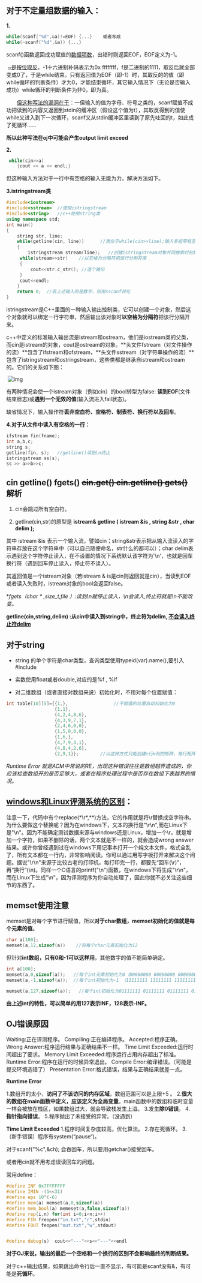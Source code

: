 ## 对于不定量组数据的输入：

**1.**

```c++
while(scanf("%d",&a)!=EOF) {...} 	或者写成
while(~scanf("%d",&a)) {...}
```

​	scanf()函数返回成功赋值的<u>数据项数</u>，出错时则返回EOF，EOF定义为-1。

​	<u>~是按位取反</u>，-1十六进制补码表示为0x ffffffff，f是二进制的1111，取反后就全部变成0了，于是while结束。只有返回值为EOF（即-1）时，其取反的的值（即while循环的判断条件）才为0，才能结束循环，其它输入情况下（无论是否输入成功）while循环的判断条件为非0，即为真。

　　<u>但这种写法的漏洞在于</u>：一但输入的值为字母、符号之类的，scanf赋值不成功把读到的内容又返回到stdin的缓冲区（假设这个值为t），其取反得到的值使while又进入到下一次循环，scanf又从stdin缓冲区里读到了原先吐回的t，如此成了死循环……

**所以此种写法在oj中可能会产生output limit exceed**

**2.**

```c++
 while(cin>>a)	
 	{cout << a << endl;}
```

但这种输入方法对于一行中有空格的输入无能为力，解决方法如下。

**3.istringstream类**

```c++
#include<iostream> 
#include<sstream>  //使用istringstream
#include<string>   //c++使用string类
using namespace std; 
int main()  
{   
    string str, line;   
 	while(getline(cin, line))      //类似于while(cin>>line);输入多组带有空格的字符串  
    {         
        istringstream stream(line);   //创建istringstream对象并同搜索时初始化，使其和字符串line绑定        
     while(stream>>str)    //以空格为分隔符把该行分割开来 	
     {			
         cout<<str.c_str(); //逐个输出 
     }		
     cout<<endl;                      
    }         
    return 0;  //若上述输入的是数字，则用sscanf转化
} 
```

istringstream是C++里面的一种输入输出控制类，它可以创建一个对象，然后这个对象就可以绑定一行字符串，然后输出该对象时**以空格为分隔符**把该行分隔开来。

​	c++中定义的标准输入输出流是istream和ostream，他们是iostream类的父类，而cin是istream的对象，cout是ostream的对象。**头文件fstream（对文件操作的流）**包含了ifstream和ofstream，**头文件sstream（对字符串操作的流）**包含了istringstream和ostringstream，这些类都是继承自istream和ostream的。它们的关系如下图：

​	![img](http://img.blog.csdn.net/20160430174326537)

有两种情况会使一个istream对象（例如cin）的bool转型为false: **读到EOF**(文件结束标志)或**遇到一个无效的值**(输入流进入fail状态)。

缺省情况下，输入操作符**丢弃空白符、空格符、制表符、换行符以及回车**。

**4.对于从文件中读入有空格的一行：**

```c++
ifstream fin(fname);
int a,b,c;
string s;
getline(fin, s);   //getline()读到\n终止
istringstream ss(s);
ss >> a>>b>>c;
```



## cin   getline()   fgets() ~~cin.get()   cin.getline()  gets()~~ 解析

1. cin会跳过所有空白符。

2. getline(cin,str)的原型是 **istream& getline ( istream &is , string &str , char delim );**

其中 istream &is 表示一个输入流，譬如cin；string&str表示把从输入流读入的字符串存放在这个字符串中（可以自己随便命名，str什么的都可以）；char delim表示遇到这个字符停止读入，在不设置的情况下系统默认该字符为'\n'，也就是回车换行符（遇到回车停止读入，停止符不读入）。

其返回值是一个istream对象（若istream & is是cin则返回就是cin），当读到EOF或者读入失败时，istream对象的bool会返回false。

**fgets（char * ,size_t,file *）:读到\n就停止读入，\n会读入,终止符就是\n不能改变。**

**getline(cin,string,delim)  :从cin中读入到string中，终止符为delim, <u>不会读入终止符delim</u>**









## 对于string

- string 的单个字符是char类型，查询类型使用typeid(var).name(),要引入#include<typeinfo>

- 实数使用float或者double,对应的是%f , %lf

- 对二维数组（或者直接对数组来说）初始化时，不用对每个位置赋值：

```c++
int table[10][5]={{1,},                 //不赋值的位置自动初始化为0
				  {1,1},
				  {4,2,4,8,6},
				  {4,3,9,7,1},
				  {2,4,6,0,0},
				  {1,5,0,0,0},
				  {1,6,},
				  {4,7,9,3,1},
				  {4,8,4,2,6},
				  {2,9,1}};        //以这种方式只能创建n行m列的矩阵，每行矩阵列数相同
```





*Runtime Error 就是ACM中常说的RE，出现这种错误往往是数组越界造成的，你应该检查数组开的是否足够大，或者在程序处理过程中是否存在数组下表越界的情况。*



## [windows和Linux评测系统的区别](https://tieba.baidu.com/p/3396793081?red_tag=2288962602)：

注意一下，代码中有个replace(\*\r\*,**)方法，它的作用就是将\r替换成空字符串。为什么要做这个替换呢？因为在windows下，文本的换行是"\r\n",而在Linux下是"\n"。因为不能确定测试数据来源与windows还是Linux，增加一个\r，就是增加一个字符，如果不删除的话，两个文本就是不一样的，就会造成wrong answer结果。或许你曾经遇到过在windows下用记事本打开一个纯文本文件，格式全乱了，所有文本都在一行内，非常影响阅读。你可以通过用写字板打开来解决这个问题。据说"\r\n"来源于比较古老的打印机，每打印完一行，都要先“回车(\r)”，再“换行”(\n)。同样一个C语言的printf("\n")函数，在windows下将生成"\r\n"，而在Linux下生成"\n"，因为评测程序为你自动处理了，因此你就不必关注这些细节的东西了。 



## memset使用注意

memset是对每个字节进行赋值，所以**对于char数组，memset初始化的值就是每个元素的值**。

```c++
char a[100];
memset(a,12,sizeof(a))    //将每个char元素初始化为12
```

但针对**int数组，只有0和-1可以这样用**，其他数字的值不能简单确定。

```c++
int a[100];
memset(a,0,sizeof(a));   //每个int元素初始化为0（00000000 00000000 00000000 00000000就是0）
memset(a,-1,sizeof(a));  //每个int初始化为-1 （11111111 11111111 11111111 11111111就是-1）

memset(a,127,sizeof(a));   //每个int初始化为01111111 01111111 01111111 01111111 
```

**由上述int的特性，可以简单的用127表示INF，128表示-INF。**





## OJ错误原因

Waiting:正在评测程序。 
Compiling:正在编译程序。 
Accepted:程序正确。 
Wrong Answer:程序运行结果与正确结果不一样。 
Time Limit Exceeded:运行时间超出了要求。 
Memory Limit Exceeded:程序运行占用内存超出了标准。 
Runtime Error:程序在运行的时候异常退出。 
Compile Error:编译错误。（可能是提交环境选错了） 
Presentation Error:格式错误，结果与正确结果就差一点。

**Runtime Error**

1.数组开的太小，**访问了不该访问的内存区域**，数组范围可以是上限+5 。 
2.**很大的数组在main函数中定义，应该定义为全局变量**。main函数中的数组和临时变量一样会被放在栈区，如果数组过大，就会导致栈发生上溢。 
3.发生**除0错误**。 
4.**指针指向错误**。 
5.程序抛出了未接受的异常。（没遇到）

**Time Limit Exceeded** 
1.程序时间复杂度较高，优化算法。 
2.存在死循环。 
3.（新手错误）程序有system(“pause“)。







对于scanf("%c",&ch);  会吞回车，所以要用getchar()接受回车。

或者用cin就不用考虑误读回车的问题。





常用define：

```c++
#define INF 0x7FFFFFFF
#define IMIN -(1<<31)
#define eps 10^(-6)
#define mem(a) memset(a,0,sizeof(a))
#define mem_bool(a) memeset(a,false,sizeof(a))
#define rep(i,n) for(int i=0;i<n;i++)
#define FIN freopen("in.txt","r",stdin)
#define FOUT feopen("out.txt","w",stdout)


#define debug(s)  cout<<"---"<<s<<"---"<<endl
```





**对于OJ来说，输出的最后一个空格和一个换行的区别不会影响最终的判断结果。**



对于c++输出结果，如果跳出命令行后一直不显示，有可能是scanf没有&，有可能是**死循环**。